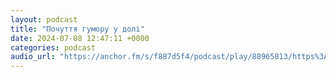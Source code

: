 ```yaml
---
layout: podcast
title: "Почуття гумору у долі"
date: 2024-07-08 12:47:11 +0000
categories: podcast
audio_url: "https://anchor.fm/s/f887d5f4/podcast/play/88965813/https%3A%2F%2Fd3ctxlq1ktw2nl.cloudfront.net%2Fstaging%2F2024-6-8%2F31838ee0-d5fa-f631-4a7e-ded64c649091.mp3"
---
```



